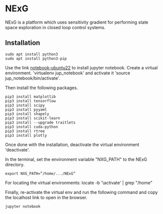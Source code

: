 # NExG

NExG is a platform which uses sensitivity gradient for performing state space exploration in closed loop control systems.

## Installation

```
sudo apt install python3
sudo apt install python3-pip
```

Use the link [notebook-ubuntu22](https://linuxhint.com/install-jupyter-notebook-ubuntu-22-04/) to install jupyter notebook.
Create a virtual environment. 'virtualenv jup_notebook' and activate it 'source jup_notebook/bin/activate'.


Then install the following packages.

```
pip3 install matplotlib
pip3 install tensorflow
pip3 install scipy
pip3 install pyyaml
pip3 install shapely
pip3 install scikit-learn
pip3 install --upgrade traitlets
pip3 install cuda-python
pip3 install rtree
pip3 install plotly
```

Once done with the installation, deactivate the virtual environment 'deactivate'.

In the terminal, set the environment variable "NXG_PATH" to the NExG directory.

```
export NXG_PATH=”/home/.../NExG”
```

For locating the virtual environments: locate -b '\activate' | grep "/home"

Finally, re-activate the virtual env and run the following command and copy the localhost link to open in the browser.

```
jupyter notebook
```
